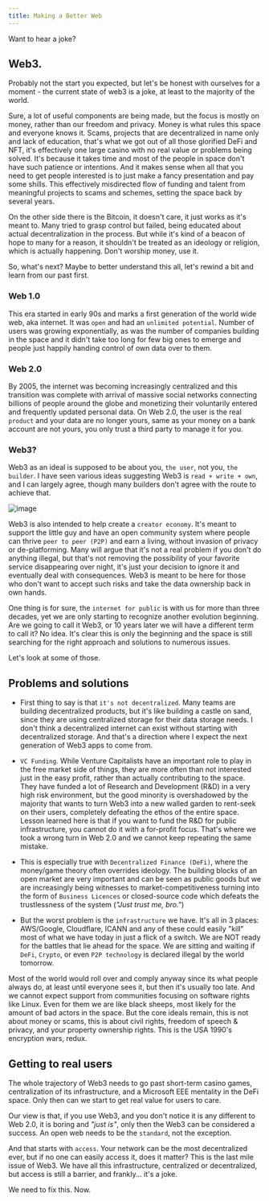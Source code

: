 ```yaml
---  
title: Making a Better Web
---
```


Want to hear a joke?

## Web3.

Probably not the start you expected, but let's be honest with ourselves for a moment - the current state of web3 is a joke, at least to the majority of the world.

Sure, a lot of useful components are being made, but the focus is mostly on money, rather than our freedom and privacy. Money is what rules this space and everyone knows it. Scams, projects that are decentralized in name only and lack of education, that's what we got out of all those glorified DeFi and NFT, it's effectively one large casino with no real value or problems being solved. It's because it takes time and most of the people in space don't have such patience or intentions. And it makes sense when all that you need to get people interested is to just make a fancy presentation and pay some shills. This effectively misdirected flow of funding and talent from meaningful projects to scams and schemes, setting the space back by several years.

On the other side there is the Bitcoin, it doesn't care, it just works as it's meant to. Many tried to grasp control but failed, being educated about actual decentralization in the process. But while it's kind of a beacon of hope to many for a reason, it shouldn't be treated as an ideology or religion, which is actually happening. Don't worship money, use it.

So, what's next? Maybe to better understand this all, let's rewind a bit and learn from our past first.

### Web 1.0

This era started in early 90s and marks a first generation of the world wide web, aka internet. It was `open` and had an `unlimited potential`. Number of users was growing exponentially, as was the number of companies building in the space and it didn't take too long for few big ones to emerge and people just happily handing control of own data over to them.

### Web 2.0

By 2005, the internet was becoming increasingly centralized and this transition was complete with arrival of massive social networks connecting billions of people around the globe and monetizing their voluntarily entered and frequently updated personal data. On Web 2.0, the user is the real `product` and your data are no longer yours, same as your money on a bank account are not yours, you only trust a third party to manage it for you.


### Web3?

Web3 as an ideal is supposed to be about you, `the user`, not you, `the builder`. I have seen various ideas suggesting Web3 is `read + write + own`, and I can largely agree, though many builders don't agree with the route to achieve that.

![image](/read_write_own.png)

Web3 is also intended to help create a `creator economy`. It's meant to support the little guy and have an open community system where people can thrive `peer to peer (P2P)` and earn a living, without invasion of privacy or de-platforming. Many will argue that it's not a real problem if you don't do anything illegal, but that's not removing the possibility of your favorite service disappearing over night, it's just your decision to ignore it and eventually deal with consequences. Web3 is meant to be here for those who don't want to accept such risks and take the data ownership back in own hands.

One thing is for sure, the `internet for public` is with us for more than three decades, yet we are only starting to recognize another evolution beginning. Are we going to call it Web3, or 10 years later we will have a different term to call it? No idea. It's clear this is only the beginning and the space is still searching for the right approach and solutions to numerous issues.

Let's look at some of those.

## Problems and solutions

- First thing to say is that `it's not decentralized`. Many teams are building decentralized products, but it's like building a castle on sand, since they are using centralized storage for their data storage needs. I don't think a decentralized internet can exist without starting with decentralized storage. And that's a direction where I expect the next generation of Web3 apps to come from.

- `VC Funding`. While Venture Capitalists have an important role to play in the free market side of things, they are more often than not interested just in the easy profit, rather than actually contributing to the space. They have funded a lot of Research and Development (R&D) in a very high risk environment, but the good minority is overshadowed by the majority that wants to turn Web3 into a new walled garden to rent-seek on their users, completely defeating the ethos of the entire space. Lesson learned here is that if you want to fund the R&D for public infrastructure, you cannot do it with a for-profit focus. That's where we took a wrong turn in Web 2.0 and we cannot keep repeating the same mistake.

- This is especially true with `Decentralized Finance (DeFi)`, where the money/game theory often overrides ideology. The building blocks of an open market are very important and can be seen as public goods but we are increasingly being witnesses to market-competitiveness turning into the form of `Business Licences` or closed-source code which defeats the trustlessness of the system (*"Just trust me, bro."*)

- But the worst problem is the `infrastructure` we have. It's all in 3 places: AWS/Google, Cloudflare, ICANN and any of these could easily "kill" most of what we have today in just a flick of a switch. We are NOT ready for the battles that lie ahead for the space. We are sitting and waiting if `DeFi`, `Crypto`, or even `P2P technology` is declared illegal by the world tomorrow.


Most of the world would roll over and comply anyway since its what people always do, at least until everyone sees it, but then it's usually too late. And we cannot expect support from communities focusing on software rights like Linux. Even for them we are like black sheeps, most likely for the amount of bad actors in the space. But the core ideals remain, this is not about money or scams, this is about civil rights, freedom of speech & privacy, and your property ownership rights. This is the USA 1990's encryption wars, redux.

## Getting to real users

The whole trajectory of Web3 needs to go past short-term casino games, centralization of its infrastructure, and a Microsoft EEE mentality in the DeFi space. Only then can we start to get real value for users to care.

Our view is that, if you use Web3, and you don't notice it is any different to Web 2.0, it is boring and *"just is"*, only then the Web3 can be considered a success. An open web needs to be the `standard`, not the exception.

And that starts with `access`. Your network can be the most decentralized ever, but if no one can easily access it, does it matter? This is the last mile issue of Web3. We have all this infrastructure, centralized or decentralized, but access is still a barrier, and frankly... it's a joke.

We need to fix this. Now.
